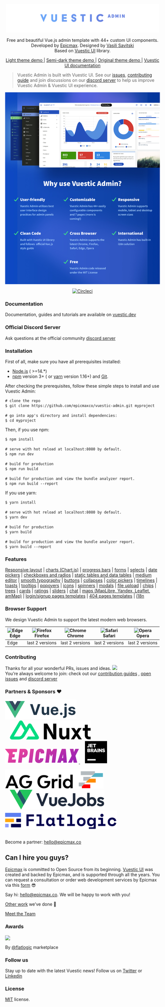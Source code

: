 <p align="center">
  <a href="https://vuestic.dev" target="_blank">
    <img alt="Vuestic UI Logo" width="500" src="./public/vuestic-admin-logo.png">
  </a>
</p>

<p align="center">
  Free and beautiful Vue.js admin template with 44+ custom UI components.</br>
  Developed by  <a href="https://epicmax.co">Epicmax</a>.
  Designed by <a href="#">Vasili Savitski</a>
<br>
Based on <a href="https://github.com/epicmaxco/vuestic-ui">Vuestic UI</a> library.
</p>

<p align="center">
  <a href="https://vuestic.epicmax.co/admin/dashboard?theme=light"> Light theme demo </a> | <a href="https://vuestic.epicmax.co/admin/dashboard?theme=semi-dark">Semi-dark theme demo </a> | <a href="https://vuestic.epicmax.co/admin/dashboard?theme=original">Original theme demo </a> | <a href="https://vuestic.dev"> Vuestic UI documentation </a>
</p>

> Vuestic Admin is built with Vuestic UI. See our
> <a href="https://github.com/epicmaxco/vuestic-ui/issues">issues</a>,
> <a href="https://vuestic.dev/en/contribution/guide">contributing guide</a> and join discussions on our
> <a href="https://discord.gg/jTKTjj2weV">discord server</a> to help us improve Vuestic Admin & Vuestic UI experience.

<p align="center">
  <a href="https://vuestic.epicmax.co" target="_blank">
    <img src="./public/vuestic-admin-image.jpg" align="center" width="888px"/>
  </a>
</p>

<p align="center">
  <a href="https://circleci.com/gh/epicmaxco/vuestic-admin">
    <img src="https://img.shields.io/circleci/build/github/epicmaxco/vuestic-admin/master" alt="Circleci">
  </a>
</p>

### Documentation

Documentation, guides and tutorials are available
on <a href="https://vuestic.dev">vuestic.dev</a>

### Official Discord Server

Ask questions at the official
community [discord server](https://discord.gg/jTKTjj2weV)

### Installation

First of all, make sure you have all prerequisites installed:

- [Node.js](https://nodejs.org/en/) ( >=14.\*)
- [npm](https://www.npmjs.com/get-npm) version 3+ (
  or [yarn](https://yarnpkg.com/lang/en/docs/install) version 1.16+)
  and [Git](https://git-scm.com).

After checking the prerequisites, follow these simple steps to install and use
Vuestic Admin:

```
# clone the repo
$ git clone https://github.com/epicmaxco/vuestic-admin.git myproject

# go into app's directory and install dependencies:
$ cd myproject

```

Then, if you use npm:

```
$ npm install

# serve with hot reload at localhost:8080 by default.
$ npm run dev

# build for production
$ npm run build

# build for production and view the bundle analyzer report.
$ npm run build --report
```

If you use yarn:

```
$ yarn install

# serve with hot reload at localhost:8080 by default.
$ yarn dev

# build for production
$ yarn build

# build for production and view the bundle analyzer report.
$ yarn build --report
```

### Features

[Responsive layout](https://vuestic.epicmax.co/admin/dashboard) |
[charts (Chart.js)](https://vuestic.epicmax.co/admin/statistics/charts) |
[progress bars](https://vuestic.epicmax.co/admin/statistics/progress-bars) |
[forms](https://vuestic.epicmax.co/admin/forms/form-elements) |
[selects](https://vuestic.epicmax.co/admin/forms/form-elements) |
[date pickers](https://vuestic.epicmax.co/admin/forms/form-elements) |
[checkboxes and radios](https://vuestic.epicmax.co/admin/forms/form-elements)
|
[static tables and data tables](https://vuestic.epicmax.co/admin/tables/data)
|
[medium editor](https://vuestic.epicmax.co/admin/forms/medium-editor) |
[smooth typography](https://vuestic.epicmax.co/admin/ui/typography) |
[buttons](https://vuestic.epicmax.co/admin/ui/buttons) |
[collapses](https://vuestic.epicmax.co/admin/ui/collapses) |
[color pickers](https://vuestic.epicmax.co/admin/ui/color-pickers) |
[timelines](https://vuestic.epicmax.co/admin/ui/timelines) |
[toasts](https://vuestic.epicmax.co/admin/ui/notifications) |
[tooltips](https://vuestic.epicmax.co/admin/ui/popovers) |
[popovers](https://vuestic.epicmax.co/admin/ui/popovers) |
[icons](https://vuestic.epicmax.co/admin/ui/icons/) |
[spinners](https://vuestic.epicmax.co/admin/ui/spinners) |
[modals](https://vuestic.epicmax.co/admin/ui/modals) |
[file upload](https://vuestic.epicmax.co/admin/ui/file-upload) |
[chips](https://vuestic.epicmax.co/admin/ui/chips) |
[trees](https://vuestic.epicmax.co/admin/ui/tree-view) |
[cards](https://vuestic.epicmax.co/admin/ui/cards) |
[ratings](https://vuestic.epicmax.co/admin/ui/rating) |
[sliders](https://vuestic.epicmax.co/admin/ui/sliders) |
[chat](https://vuestic.epicmax.co/admin/ui/chat) |
[maps (MapLibre, Yandex, Leaflet, amMap)](https://vuestic.epicmax.co/admin/maps/maplibre-maps)
|
[login/signup pages templates](https://vuestic.epicmax.co/auth/login) |
[404 pages templates](https://vuestic.epicmax.co/admin/pages/404-pages) |
[i18n](https://vuestic.epicmax.co/admin/dashboard)

### Browser Support

We design Vuestic Admin to support the latest modern web browsers.

| <img src="https://raw.githubusercontent.com/alrra/browser-logos/master/src/edge/edge_48x48.png" alt="Edge" width="24px" height="24px" /><br>Edge | <img src="https://raw.githubusercontent.com/alrra/browser-logos/master/src/firefox/firefox_48x48.png" alt="Firefox" width="24px" height="24px" /><br>Firefox | <img src="https://raw.githubusercontent.com/alrra/browser-logos/master/src/chrome/chrome_48x48.png" alt="Chrome" width="24px" height="24px" /><br>Chrome | <img src="https://raw.githubusercontent.com/alrra/browser-logos/master/src/safari/safari_48x48.png" alt="Safari" width="24px" height="24px" /><br>Safari | <img src="https://raw.githubusercontent.com/alrra/browser-logos/master/src/opera/opera_48x48.png" alt="Opera" width="24px" height="24px" /><br>Opera |
| ------------------------------------------------------------------------------------------------------------------------------------------------ | ------------------------------------------------------------------------------------------------------------------------------------------------------------ | -------------------------------------------------------------------------------------------------------------------------------------------------------- | -------------------------------------------------------------------------------------------------------------------------------------------------------- | ---------------------------------------------------------------------------------------------------------------------------------------------------- |
| Edge                                                                                                                                             | last 2 versions                                                                                                                                              | last 2 versions                                                                                                                                          | last 2 versions                                                                                                                                          | last 2 versions                                                                                                                                      |

### Contributing

Thanks for all your wonderful PRs, issues and ideas.
<a href="https://github.com/epicmaxco/vuestic-admin/graphs/contributors">
<img src="https://opencollective.com/vuestic-admin/contributors.svg?width=890&button=false" />
</a>
<br>
You’re always welcome to join: check out
our <a href="https://vuestic.dev/en/contribution/guide">
contribution guides</a>
, [open issues](https://github.com/epicmaxco/vuestic-ui/issues)
and [discord server](https://discord.gg/jTKTjj2weV)

### Partners & Sponsors ❤️

<div>
  <a href="https://vuejs.org/partners/epicmax.html" target="_blank" title="VueJS - The Progressive JavaScript Framework">
    <picture>
      <source media="(prefers-color-scheme: dark)" srcset="./.github/assets/vuejs-light.svg" />
      <img src="./.github/assets/vuejs.svg" loading="lazy" alt=""/>
    </picture>
  </a>
  <a href="https://nuxt.com/support/agencies/epicmax" target="_blank" title="Nuxt - The Intuitive Web Framework">
    <picture>
      <source media="(prefers-color-scheme: dark)" srcset="./.github/assets/nuxt-light.svg" />
      <img hspace="15" src="./.github/assets/nuxt.svg" loading="lazy" alt=""/>
    </picture>
  </a>
  <a href="https://epicmax.co/" target="_blank" title="Epicmax - Top Vue.js Development Company">
    <img src="./.github/assets/epicmax.svg" loading="lazy" alt="">
  </a>
  <a href="https://www.jetbrains.com/" target="_blank" title="JetBrains: Essential tools for software developers and teams">
    <img hspace="15"  src="./.github/assets/jb_square.svg" loading="lazy" alt="">
  </a>
  <br />
  <br />
  <a href="https://www.ag-grid.com/" target="_blank" title=" Data Grid: AG Grid: High-Performance React Grid, Angular Grid, JavaScript Grid">
    <picture>
      <source media="(prefers-color-scheme: dark)" srcset="./.github/assets/aggrid-light.svg" />
      <img src="./.github/assets/aggrid.svg" loading="lazy" alt=""/>
    </picture>
  </a>
  <a href="https://vuejobs.com/" target="_blank" title="Vue.js jobs – Browse through dozens of Vue.js openings">
    <picture>
      <source media="(prefers-color-scheme: dark)" srcset="./.github/assets/vuejobs-light.svg" />
      <img hspace="15" src="./.github/assets/vuejobs.svg" loading="lazy" alt=""/>
    </picture>
  </a>
  <a href="https://flatlogic.com/" target="_blank" title="Flatlogic - The best way to create React, Angular and Vue full-stack web applications">
    <picture>
      <source media="(prefers-color-scheme: dark)" srcset="./.github/assets/flatlogic-light.svg" />
      <img src="./.github/assets/flatlogic.svg" loading="lazy" alt=""/>
    </picture>
  </a>
</div>
<br />

Become a partner: [hello@epicmax.co](mailto:hello@epicmax.co)

## Can I hire you guys?

[Epicmax](https://epicmax.co) is committed to Open Source from its beginning.
[Vuestic UI](https://vuestic.dev) was created and backed by Epicmax, and is supported through all the years.
You can request a consultation or order web development services by Epicmax via this [form](https://epicmax.co/contacts) 😎

Say hi: <a href="mailto:hello@epicmax.co">hello@epicmax.co</a>. We will be happy to work with you!

[Other work](https://epicmax.co) we’ve done 🤘

[Meet the Team](https://vuestic.dev/team)

### Awards

<a href="https://flatlogic.com/templates/vuestic-vue-free-admin" target="_blank">
    <img src="https://i.imgur.com/ZeQPZ3Q.png" align="center" width="150px"/>
</a>
<p>
  By <a href="https://flatlogic.com/templates/vuestic-vue-free-admin" target="_blank">@flatlogic</a> marketplace
</p>

### Follow us

Stay up to date with the latest Vuestic news! Follow us
on [Twitter](https://twitter.com/vuestic_ui)
or [Linkedin](https://www.linkedin.com/company/18509340)

### License

[MIT](https://github.com/epicmaxco/vuestic-admin/blob/master/LICENSE) license.
